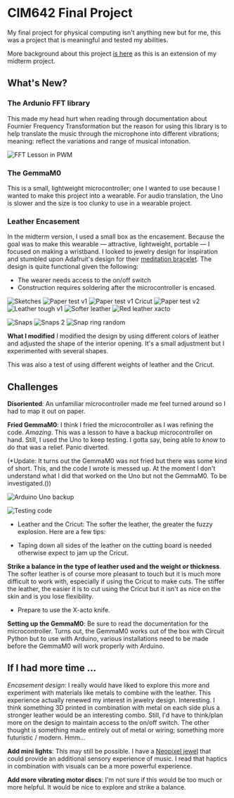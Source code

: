 # CIM642 Final Project

My final project for physical computing isn't anything new but for me, this was a project that is meaningful and tested my abilities.

More background about this project [is here](https://github.com/dpd28/CIM542-642/tree/master/midtermS19) as this is an extension of my midterm project.

## What's New?

### The Ardunio FFT library
This made my head hurt when reading through documentation about Fournier Frequency Transformation but the reason for using this library is to help translate the music through the microphone into different vibrations; meaning: reflect the variations and range of musical intonation.

![FFT Lesson in PWM](https://github.com/dpd28/CIM542-642/raw/master/images/FFT_IMG_8050.JPG)

### The GemmaM0
This is a small, lightweight microcontroller; one I wanted to use because I wanted to make this project into a wearable. For audio translation, the Uno is slower and the size is too clunky to use in a wearable project.

### Leather Encasement

In the midterm version, I used a small box as the encasement. Because the goal was to make this wearable — attractive, lightweight, portable — I focused on making a wristband. I looked to jewelry design for inspiration and stumbled upon Adafruit's design for their [meditation bracelet](https://learn.adafruit.com/buzzing-mindfulness-bracelet/overview). The design is quite functional given the following:

* The wearer needs access to the on/off switch
* Construction requires soldering after the microcontroller is encased.

![Sketches](https://github.com/dpd28/CIM542-642/blob/master/images/Wrist-Band-v2-IMG_8053.JPG)
![Paper test v1](https://github.com/dpd28/CIM542-642/blob/master/images/Wrist-Band-v3-Paper-IMG_8380.JPG)
![Paper test v1 Cricut](https://github.com/dpd28/CIM542-642/raw/master/images/Wrist-Band-v3-Paper-IMG_8378.JPG)
![Paper test v2](https://github.com/dpd28/CIM542-642/raw/master/images/Wrist-Band-v4-Paper-IMG_8387.JPG)
![Leather tough v1](https://github.com/dpd28/CIM542-642/raw/master/images/Wrist-Band-Leather-IMG_8433.JPG)
![Softer leather](https://github.com/dpd28/CIM542-642/raw/master/images/LeatherBlack_circuit_IMG_8519.JPG)
![Red leather xacto](https://github.com/dpd28/CIM542-642/raw/master/images/LeatherRed_circuit_IMG_8549.JPG)

![Snaps](https://github.com/dpd28/CIM542-642/raw/master/images/Snap01_IMG_8587.JPG)
![Snaps 2](https://github.com/dpd28/CIM542-642/raw/master/images/Snap02_IMG_8590.JPG)
![Snap ring random](https://github.com/dpd28/CIM542-642/raw/master/images/Snap03_IMG_8595.JPG)

**What I modified** I modified the design by using different colors of leather and adjusted the shape of the interior opening. It's a small adjustment but I experimented with several shapes.

This was also a test of using different weights of leather and the Cricut.

## Challenges
**Disoriented**: An unfamiliar microcontroller made me feel turned around so I had to map it out on paper.

**Fried GemmaM0**: I think I fried the microcontroller as I was refining the code. _Amazing_. This was a lesson to have a backup microcontroller on hand. Still, I used the Uno to keep testing. I gotta say, being able to _know_ to do that was a relief. Panic diverted.

(*Update: It turns out the GemmaM0 was not fried but there was some kind of short. This, and the code I wrote is messed up. At the moment I don't understand what I did that worked on the Uno but not the GemmaM0. To be investigated.())

![Arduino Uno backup](https://github.com/dpd28/CIM542-642/raw/master/images/IMG_8645.JPG)

![Testing code](https://github.com/dpd28/CIM542-642/raw/master/images/Mapping_IMG_8643.JPG)

* Leather and the Cricut: The softer the leather, the greater the fuzzy explosion. Here are a few tips:

* Taping down all sides of the leather on the cutting board is needed otherwise expect to jam up the Cricut.

**Strike a balance in the type of leather used and the weight or thickness**. The softer leather is of course more pleasant to touch but it is much more difficult to work with, especially if using the Cricut to make cuts. The stiffer the leather, the easier it is to cut using the Cricut but it isn't as nice on the skin and is you lose flexibility.
* Prepare to use the X-acto knife.

**Setting up the GemmaM0**: Be sure to read the documentation for the microcontroller. Turns out, the GemmaM0 works out of the box with Circuit Python but to use with Arduino, various installations need to be made before the GemmaM0 will work properly with Arduino.   

## If I had more time …
*Encasement design*: I really would have liked to explore this more and experiment with materials like metals to combine with the leather. This experience actually renewed my interest in jewelry design. Interesting. I think something 3D printed in combination with metal on each side plus a stronger leather would be an interesting combo. Still, I'd have to think/plan more on the design to maintain access to the on/off switch. The other thought is something made entirely out of metal or wiring; something more futuristic / modern. Hmm…

**Add mini lights**: This may still be possible. I have a [Neopixel jewel](https://www.adafruit.com/product/2226?gclid=EAIaIQobChMIv5Cx6MLr4QIVjRyGCh2iXAshEAAYAiAAEgJY6fD_BwE) that could provide an additional sensory experience of music. I read that haptics in combination with visuals can be a more powerful experience.

**Add more vibrating motor discs**: I'm not sure if this would be too much or more helpful. It would be nice to explore and strike a balance.
